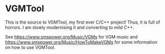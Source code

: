 VGMTool
=======

This is the source to VGMTool, my first ever C/C++ project! Thus, it is full of horrors. I am slowly modernising it and converting to mild C++.

See https://www.smspower.org/Music/VGMs for VGM music and https://www.smspower.org/Music/HowToMakeVGMs for some information on how to use VGMTool.